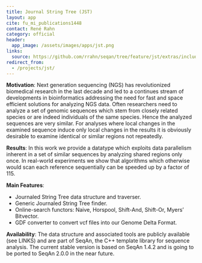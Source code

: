 ```yaml
---
title: Journal String Tree (JST)
layout: app
cite: fu_mi_publications1448
contact: René Rahn
category: official
header:
  app_image: /assets/images/apps/jst.png
links:
  source: https://github.com/rrahn/seqan/tree/feature/jst/extras/include/seqan/journaled_string_tree
redirect_from:
  - /projects/jst/
---
```


**Motivation**: Next generation sequencing (NGS) has revolutionized biomedical research in the last decade and led to a
continues stream of developments in bioinformatics addressing the need for fast and space efficient solutions for
analyzing NGS data. Often researchers need to analyze a set of genomic sequences which stem from closely related species
or are indeed individuals of the same species. Hence the analyzed sequences are very similar. For analyses where local
changes in the examined sequence induce only local changes in the results it is obviously desirable to examine identical
or similar regions not repeatedly.

**Results**: In this work we provide a datatype which exploits data parallelism inherent in a set of similar sequences
by analyzing shared regions only once. In real-world experiments we show that algorithms which otherwise would scan each
reference sequentially can be speeded up by a factor of 115.

**Main Features**:

* Journaled String Tree data structure and traverser.
* Generic Journaled String Tree finder.
* Online-search functors: Naive, Horspool, Shift-And, Shift-Or, Myers’ Bitvector.
* GDF converter to convert vcf files into our Genome Delta Format.

**Availability**: The data structure and associated tools are publicly available (see LINKS) and are part of SeqAn, the
C++ template library for sequence analysis. The current stable version is based on SeqAn 1.4.2 and is going to be ported
to SeqAn 2.0.0 in the near future.